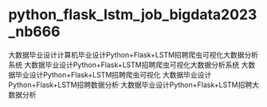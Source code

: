 # python_flask_lstm_job_bigdata2023_nb666
大数据毕业设计计算机毕业设计Python+Flask+LSTM招聘爬虫可视化大数据分析系统 大数据毕业设计Python+Flask+LSTM招聘爬虫可视化大数据分析系统 大数据毕业设计Python+Flask+LSTM招聘爬虫可视化 大数据毕业设计Python+Flask+LSTM招聘数据分析 大数据毕业设计Python+Flask+LSTM招聘大数据分析
